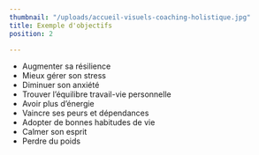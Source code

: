 ```yaml
---
thumbnail: "/uploads/accueil-visuels-coaching-holistique.jpg"
title: Exemple d'objectifs
position: 2

---
```

* Augmenter sa résilience
* Mieux gérer son stress
* Diminuer son anxiété
* Trouver l’équilibre travail-vie personnelle
* Avoir plus d’énergie
* Vaincre ses peurs et dépendances
* Adopter de bonnes habitudes de vie
* Calmer son esprit
* Perdre du poids
